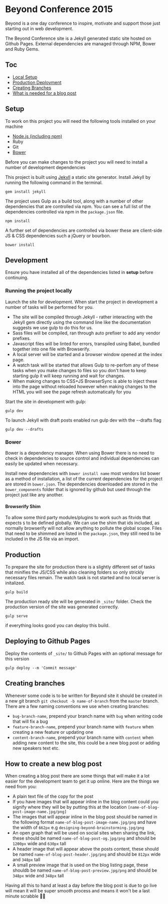 # Beyond Conference 2015
Beyond is a one day conference to inspire, motivate and support those just starting out in web development.

The Beyond Conference site is a Jekyll generated static site hosted on Github Pages. External dependencies are managed through NPM, Bower and Ruby Gems.

## Toc
- [Local Setup](#setup)
- [Production Deployment](#production)
- [Creating Branches](#creating-branches)
- [What is needed for a blog post](#how-to-create-a-new-blog-post)

## Setup

To work on this project you will need the following tools installed on your machine

- [Node.js (including npm)](https://nodejs.org/en/)
- Ruby
- Git
- [Bower](https://github.com/bower/bower)

Before you can make changes to the project you will need to install a number of development dependencies

This project is built using [Jekyll](https://jekyllrb.com/) a static site generator. Install Jekyll by running the following command in the terminal.
```
gem install jekyll
```

The project uses Gulp as a build tool, along with a number of other dependencies that are controlled via npm. You can see a full list of the dependencies controlled via npm in the `package.json` file.
```
npm install
```

A further set of dependencies are controlled via bower these are client-side JS & CSS dependencies such a jQuery or bourbon.
```
bower install
```

## Development
Ensure you have installed all of the dependencies listed in **setup** before continuing.

### Running the project locally
Launch the site for development. When start the project in development a number of tasks will be performed for you.

- The site will be compiled through Jekyll - rather interacting with the Jekyll gem directly using the command line like the documentation suggests we use gulp to do this for us.
- Sass files will be compiled, ran through auto prefixer to add any vendor prefixes.
- Javascript files will be linted for errors, transpiled using Babel, bundled together into one file with Browserify.
- A local server will be started and a browser window opened at the index page.
- A watch task will be started that allows Gulp to re-perfom any of these tasks when you make changes to files so you don't have to keep starting gulp it will keep running and wait for changes.
- When making changes to CSS+JS BrowserSync is able to inject these into the page without reloaded however when making changes to the HTML you will see the page refresh automatically for you

Start the site in development with gulp:
```
gulp dev
```

To launch Jekyll with draft posts enabled run gulp dev with the --drafts flag
```
gulp dev --drafts
```

### Bower
Bower is a dependency manager. When using Bower there is no need to check in dependencies to source control and individual dependencies can easily be updated when necessary.

Install new dependencies with `bower install name` most vendors list bower as a method of installation, a list of the current dependencies for the project are stored in `bower.json`. The dependencies downloaded are stored in the `bower_components` folder that is ignored by github but used through the project just like any another.

#### Browserify Shim
To allow some third party modules/plugins to work such as fitvids that expects `$` to be defined globally. We can use the shim that ids included, as normally browserify will not allow anything to pollute the global scope. Files that need to be shimmed are listed in the `package.json`, they still need to be included in the JS file via an import.

## Production

To prepare the site for production there is a slightly different set of tasks that minifies the JS/CSS while also cleaning folders so only strickly necessary files remain. The watch task is not started and no local server is initalized.  

```
gulp build
```
The production ready site will be generated in `_site/` folder. Check the production version of the site was generated correctly.
```
gulp serve
```
if everything looks good you can deploy this build.

## Deploying to Github Pages
Deploy the contents of `_site/` to Github Pages with an optional message for this version
```
gulp deploy --m 'Commit message'
```

## Creating branches
Whenever some code is to be written for Beyond site it should be created in a new git branch `git checkout -b name-of-branch` from the `master` branch.
There are a few naming conventions we use when creating branches:
- `bug-branch-name`, prepend your branch name with `bug` when writing code that will fix a bug
- `feature-branch-name`, prepend your branch name with `feature` when creating a new feature or updating one
- `content-branch-name`, prepend your branch name with `content` when adding new content to the site, this could be a new blog post or adding new speakers text etc.

## How to create a new blog post
When creating a blog post there are some things that will make it a lot easier for the development team to get it up online. Here are the things we need from you:
- A plain text file of the copy for the post
- If you have images that will appear inline in the blog content could you signify where they will be by putting this at the location `[name-of-blog-post-image-name.jpg/png]`
- The images that will appear inline in the blog post should be named in the following format `name-of-blog-post-image-name.jpg/png` and have the width of `662px` e.g `designing-beyond-brainstorming.jpg/png`
- An open graph that will be used on social sites when sharing the link, these should be named `name-of-blog-post-og.jpg/png` and should be `1200px` wide and `630px` tall
- A header image that will appear above the posts content, these should be named `name-of-blog-post-header.jpg/png` and should be `812px` wide and `348px` tall
- A small preview image that is used on the blog listing page, these shouldb be named `name-of-blog-post-preview.jpg/png` and should be `348px` wide and `348px` tall

Having all this to hand at least a day before the blog post is due to go live will mean it will be super smooth process and means it won't be a last minute scrabble 🚀💖